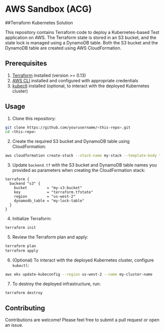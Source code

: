 # AWS Sandbox (ACG) 

##Terraform Kubernetes Solution

This repository contains Terraform code to deploy a Kubernetes-based Test application on AWS. The Terraform state is stored in an S3 bucket, and the state lock is managed using a DynamoDB table. Both the S3 bucket and the DynamoDB table are created using AWS CloudFormation.

## Prerequisites

1. [Terraform](https://www.terraform.io/downloads.html) installed (version >= 0.13)
2. [AWS CLI](https://aws.amazon.com/cli/) installed and configured with appropriate credentials
3. [kubectl](https://kubernetes.io/docs/tasks/tools/install-kubectl/) installed (optional, to interact with the deployed Kubernetes cluster)

## Usage

1. Clone this repository:

```sh
git clone https://github.com/yourusername/<this-repo>.git
cd <this-repo>
```

2. Create the required S3 bucket and DynamoDB table using CloudFormation:

```sh
aws cloudformation create-stack --stack-name my-stack --template-body file://s3-dynamodb.yml --parameters ParameterKey=S3BucketName,ParameterValue=my-s3-bucket ParameterKey=DynamoDBName,ParameterValue=my-lock-table
```

3. Update `backend.tf` with the S3 bucket and DynamoDB table names you provided as parameters when creating the CloudFormation stack:

```hcl
terraform {
  backend "s3" {
    bucket         = "my-s3-bucket"
    key            = "terraform.tfstate"
    region         = "us-west-2"
    dynamodb_table = "my-lock-table"
  }
}
```

4. Initialize Terraform:

```sh
terraform init
```

5. Review the Terraform plan and apply:

```sh
terraform plan
terraform apply
```

6. (Optional) To interact with the deployed Kubernetes cluster, configure `kubectl`:

```sh
aws eks update-kubeconfig --region us-west-2 --name my-cluster-name
```

7. To destroy the deployed infrastructure, run:

```sh
terraform destroy
```

## Contributing

Contributions are welcome! Please feel free to submit a pull request or open an issue.
